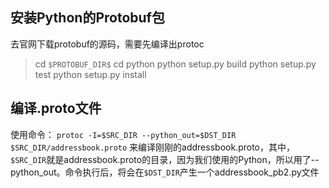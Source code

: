 

## 安装Python的Protobuf包
去官网下载protobuf的源码，需要先编译出protoc
> cd `$PROTOBUF_DIR$`
> cd python
> python setup.py build
> python setup.py test
> python setup.py install


##  编译.proto文件
使用命令：
`protoc -I=$SRC_DIR --python_out=$DST_DIR $SRC_DIR/addressbook.proto`
来编译刚刚的addressbook.proto，其中，`$SRC_DIR`就是addressbook.proto的目录，因为我们使用的Python，所以用了--python_out。命令执行后，将会在`$DST_DIR`产生一个addressbook_pb2.py文件

